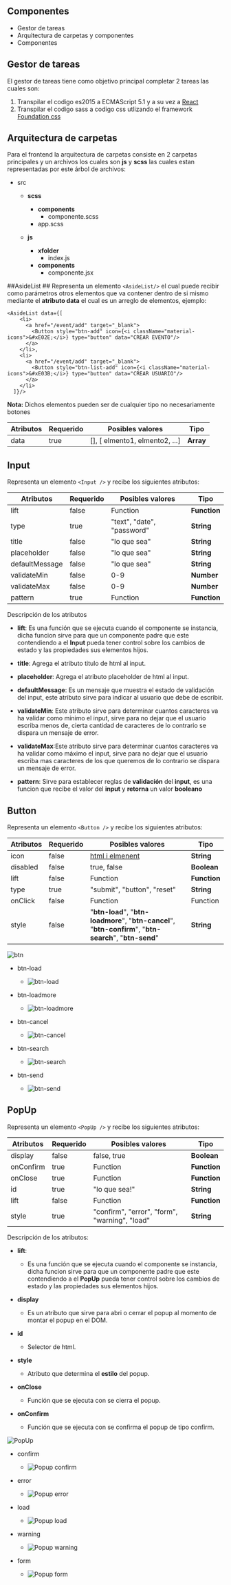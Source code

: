## Componentes ##

 - Gestor de tareas
 - Arquitectura de carpetas y componentes
 - Componentes


Gestor de tareas
-------
El gestor de tareas tiene como objetivo principal completar 2 tareas las cuales son:

 1. Transpilar el codigo es2015 a ECMAScript 5.1 y a su vez a [React](https://facebook.github.io/react/)
 2. Transpilar el codigo sass a codigo css utlizando el framework [Foundation css](http://foundation.zurb.com/)


Arquitectura de carpetas
-------
Para el frontend la arquitectura de carpetas consiste en 2 carpetas principales y un archivos los cuales son **js**  y **scss** las cuales estan representadas por este árbol de archivos:

 - src
   - **scss**
     - **components**
       - componente.scss
     -  app.scss

   - **js**
     - **xfolder**
       - index.js
     - **components**
       - componente.jsx


##AsideList ##
Representa un elemento `<AsideList/>` el cual puede recibir como parámetros otros elementos que va contener dentro de si mismo mediante el **atributo data** el cual es un arreglo de elementos, ejemplo:

    <AsideList data={[
        <li>
          <a href="/event/add" target="_blank">
            <Button style="btn-add" icon={<i className="material-icons">&#xE02E;</i>} type="button" data="CREAR EVENTO"/>
          </a>
        </li>,
        <li>
          <a href="/event/add" target="_blank">
            <Button style="btn-list-add" icon={<i className="material-icons">&#xE03B;</i>} type="button" data="CREAR USUARIO"/>
          </a>
        </li>
      ]}/>

**Nota:** Dichos elementos pueden ser de cualquier tipo no necesariamente botones

Atributos | Requerido | Posibles valores               | Tipo
--------  | --------- | ------------------------------ | ----
data      | true      | [], [ elmento1, elmento2, ...] | **Array**


## Input ##
Representa un elemento `<Input />` y recibe los siguientes atributos:

Atributos      | Requerido | Posibles valores              | Tipo
------------   | --------- | ------------------------------| -----
lift           | false     | Function                      | **Function**
type           | true      | "text", "date", "password"    | **String**
title          | false    | "lo que sea"                  | **String**
placeholder    | false     | "lo que sea"                  | **String**
defaultMessage | false     | "lo que sea"                  | **String**
validateMin    | false     | 0-9                           | **Number**
validateMax    | false     | 0-9                           | **Number**
pattern        | true      | Function                      | **Function**

Descripción de los atributos

 - **lift**: Es una función que se ejecuta cuando el componente se instancia, dicha funcion sirve para que un componente padre que este contendiendo a el **Input** pueda tener control sobre los cambios de estado y las propiedades sus elementos hijos.

 - **title**: Agrega el atributo titulo de html al input.

 - **placeholder**: Agrega el atributo placeholder de html al input.

 - **defaultMessage**: Es un mensaje que muestra el estado de validación del input, este atributo sirve para indicar al usuario que debe de escribir.

 - **validateMin**: Este atributo sirve para determinar cuantos caracteres va ha validar como mínimo el input, sirve para no dejar que el usuario escriba menos de, cierta cantidad de caracteres de lo contrario se dispara un mensaje de error.

 - **validateMax**:Este atributo sirve para determinar cuantos caracteres va ha validar como máximo el input, sirve para no dejar que el usuario escriba mas caracteres de los que queremos de lo contrario se dispara un mensaje de error.

 - **pattern**:  Sirve para establecer reglas de **validación** del **input**, es una funcion que recibe el valor del **input** y **retorna** un valor **booleano**


## Button ##

Representa un elemento `<Button />` y recibe los siguientes atributos:

Atributos      | Requerido | Posibles valores | Tipo
------------   | --------- | ---------------- | -----------
icon           | false     | [html i elmenent](https://material.io/icons/)  | **String**
disabled       | false     | true, false      | **Boolean**
lift           | false     | Function         | **Function**
type           | true      | "submit", "button", "reset" | **String**
onClick        | false     | Function         | Function
style          | false     | "**btn-load**", "**btn-loadmore**", "**btn-cancel**", "**btn-confirm**", "**btn-search**", "**btn-send**" | **String**

![btn](./images/button-icon.gif)

 - btn-load
   - ![btn-load](./images/button-load.gif)

 - btn-loadmore
   - ![btn-loadmore](./images/button-loadmore.gif)

 - btn-cancel
   - ![btn-cancel](./images/button-cancel.gif)

 - btn-search
   - ![btn-search](./images/button-search.png)

 - btn-send
   - ![btn-send](./images/button-send.png)




## PopUp ##
Representa un elemento `<PopUp />` y recibe los siguientes atributos:


Atributos      | Requerido | Posibles valores              | Tipo
------------   | --------- | ------------------------------| ----------
display        | false     | false, true                   | **Boolean**
onConfirm      | true      | Function                      | **Function**
onClose        | true      | Function                      | **Function**
id             | true      | "lo que sea!"                 | **String**
lift           | false     | Function                      | **Function**
style          | true      | "confirm", "error", "form", "warning", "load"| **String**

Descripción de los atributos:

 - **lift**:
   - Es una función que se ejecuta cuando el componente se instancia, dicha funcion sirve para que un componente padre que este contendiendo a el **PopUp** pueda tener control sobre los cambios de estado y las propiedades sus elementos hijos.

 - **display**
   - Es un atributo que sirve para abri o cerrar el popup al momento de montar el popup en el DOM.

 - **id**
   - Selector de html.

 - **style**
   - Atributo que determina el **estilo** del popup.

 - **onClose**
   - Función que se ejecuta con se cierra el popup.

 - **onConfirm**
   - Función que se ejecuta con se confirma el popup de tipo confirm.




![PopUp](./images/popup-form.gif)

 - confirm
   - ![Popup confirm](./images/popup-confirm.gif)

 - error
   - ![Popup error](./images/popup-error.gif)

 - load
   - ![Popup load](./images/popup-load.gif)

 - warning
   - ![Popup warning](./images/popup-warning.gif)

 - form
   - ![Popup form](./images/popup-formulario.gif)

